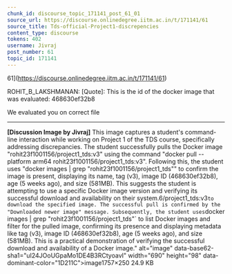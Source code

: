 ```yaml
---
chunk_id: discourse_topic_171141_post_61_01
source_url: https://discourse.onlinedegree.iitm.ac.in/t/171141/61
source_title: Tds-official-Project1-discrepencies
content_type: discourse
tokens: 402
username: Jivraj
post_number: 61
topic_id: 171141
---
```


61](https://discourse.onlinedegree.iitm.ac.in/t/171141/61)

ROHIT_B_LAKSHMANAN:
[Quote]: 
This is the id of the docker image that was evaluated: 468630ef32b8

We evaluated you on correct file

---

**[Discussion Image by Jivraj]** This image captures a student's command-line interaction while working on Project 1 of the TDS course, specifically addressing discrepancies. The student successfully pulls the Docker image "rohit23f1001156/project1_tds:v3" using the command "docker pull --platform arm64 rohit23f1001156/project1_tds:v3". Following this, the student uses "docker images | grep "rohit23f1001156/project1_tds"" to confirm the image is present, displaying its name, tag (v3), image ID (468630ef32b8), age (5 weeks ago), and size (581MB). This suggests the student is attempting to use a specific Docker image version and verifying its successful download and availability on their system.6/project1_tds:v3` to download the specified image. The successful pull is confirmed by the "Downloaded newer image" message. Subsequently, the student uses `docker images | grep "rohit23f1001156/project1_tds"` to list Docker images and filter for the pulled image, confirming its presence and displaying metadata like tag (v3), image ID (468630ef32b8), age (5 weeks ago), and size (581MB). This is a practical demonstration of verifying the successful download and availability of a Docker image." alt="image" data-base62-sha1="uI24JOoUGpaMo1DE4B3RCtyoavI" width="690" height="98" data-dominant-color="1D211C">image1757×250 24.9 KB
